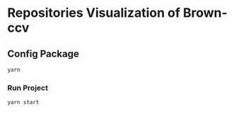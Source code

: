 # Repositories Visualization of Brown-ccv

## Config Package
```sh
yarn
```
### Run Project
```sh
yarn start
